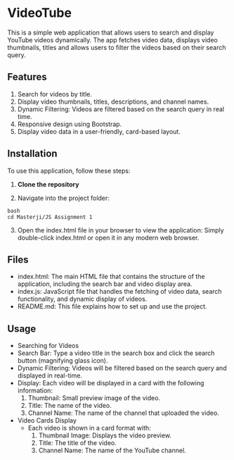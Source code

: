 # VideoTube

This is a simple web application that allows users to search and display YouTube videos dynamically. The app fetches video data, displays video thumbnails, titles and allows users to filter the videos based on their search query.

## Features

1. Search for videos by title.
2. Display video thumbnails, titles, descriptions, and channel names.
3. Dynamic Filtering: Videos are filtered based on the search query in real time.
4. Responsive design using Bootstrap.
5. Display video data in a user-friendly, card-based layout.

## Installation

To use this application, follow these steps:

1. **Clone the repository**

2. Navigate into the project folder:

```
bash
cd Masterji/JS Assignment 1
```

3. Open the index.html file in your browser to view the application: Simply double-click index.html or open it in any modern web browser.

## Files

- index.html: The main HTML file that contains the structure of the application, including the search bar and video display area.
- index.js: JavaScript file that handles the fetching of video data, search functionality, and dynamic display of videos.
- README.md: This file explains how to set up and use the project.

## Usage

- Searching for Videos
- Search Bar: Type a video title in the search box and click the search button (magnifying glass icon).
- Dynamic Filtering: Videos will be filtered based on the search query and displayed in real-time.
- Display: Each video will be displayed in a card with the following information:
  1.  Thumbnail: Small preview image of the video.
  2.  Title: The name of the video.
  3.  Channel Name: The name of the channel that uploaded the video.
- Video Cards Display
  - Each video is shown in a card format with:
    1. Thumbnail Image: Displays the video preview.
    2. Title: The title of the video.
    3. Channel Name: The name of the YouTube channel.
